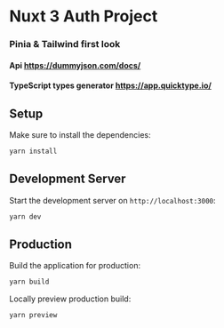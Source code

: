 # Nuxt 3 Auth Project

### Pinia & Tailwind first look

#### Api https://dummyjson.com/docs/

#### TypeScript types generator https://app.quicktype.io/

## Setup

Make sure to install the dependencies:

```bash
yarn install
```

## Development Server

Start the development server on `http://localhost:3000`:

```bash
yarn dev
```

## Production

Build the application for production:

```bash
yarn build
```

Locally preview production build:

```bash
yarn preview
```
